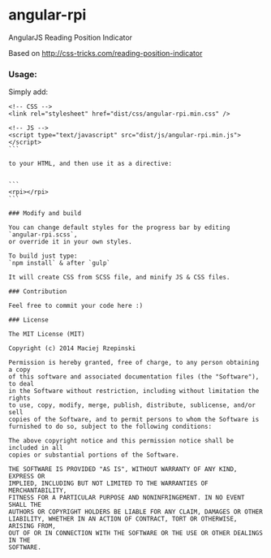 angular-rpi
===========

AngularJS Reading Position Indicator

Based on http://css-tricks.com/reading-position-indicator

### Usage:

Simply add:

````
<!-- CSS -->
<link rel="stylesheet" href="dist/css/angular-rpi.min.css" />

<!-- JS -->
<script type="text/javascript" src="dist/js/angular-rpi.min.js"></script>
```

to your HTML, and then use it as a directive:


```
<rpi></rpi>
```

### Modify and build

You can change default styles for the progress bar by editing `angular-rpi.scss`,
or override it in your own styles.

To build just type:
`npm install` & after `gulp`

It will create CSS from SCSS file, and minify JS & CSS files.

### Contribution

Feel free to commit your code here :)

### License

The MIT License (MIT)

Copyright (c) 2014 Maciej Rzepinski

Permission is hereby granted, free of charge, to any person obtaining a copy
of this software and associated documentation files (the "Software"), to deal
in the Software without restriction, including without limitation the rights
to use, copy, modify, merge, publish, distribute, sublicense, and/or sell
copies of the Software, and to permit persons to whom the Software is
furnished to do so, subject to the following conditions:

The above copyright notice and this permission notice shall be included in all
copies or substantial portions of the Software.

THE SOFTWARE IS PROVIDED "AS IS", WITHOUT WARRANTY OF ANY KIND, EXPRESS OR
IMPLIED, INCLUDING BUT NOT LIMITED TO THE WARRANTIES OF MERCHANTABILITY,
FITNESS FOR A PARTICULAR PURPOSE AND NONINFRINGEMENT. IN NO EVENT SHALL THE
AUTHORS OR COPYRIGHT HOLDERS BE LIABLE FOR ANY CLAIM, DAMAGES OR OTHER
LIABILITY, WHETHER IN AN ACTION OF CONTRACT, TORT OR OTHERWISE, ARISING FROM,
OUT OF OR IN CONNECTION WITH THE SOFTWARE OR THE USE OR OTHER DEALINGS IN THE
SOFTWARE.
